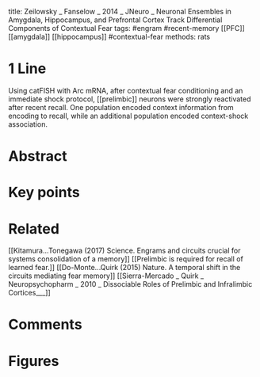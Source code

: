 title: Zeilowsky _ Fanselow _ 2014 _ JNeuro _ Neuronal Ensembles in Amygdala, Hippocampus, and Prefrontal Cortex Track Differential Components of Contextual Fear
tags: #engram #recent-memory [[PFC]] [[amygdala]] [[hippocampus]] #contextual-fear 
methods: rats

# 1 Line
Using catFISH with Arc mRNA, after contextual fear conditioning and an immediate shock protocol, [[prelimbic]] neurons were strongly reactivated after recent recall. One population encoded context information from encoding to recall, while an additional population encoded context-shock association.

# Abstract


# Key points


# Related
[[Kitamura...Tonegawa (2017) Science. Engrams and circuits crucial for systems consolidation of a memory]]
[[Prelimbic is required for recall of learned fear.]]
[[Do-Monte...Quirk (2015) Nature. A temporal shift in the circuits mediating fear memory]]
[[Sierra-Mercado _ Quirk _ Neuropsychopharm _ 2010 _ Dissociable Roles of Prelimbic and Infralimbic Cortices___]]

# Comments

# Figures